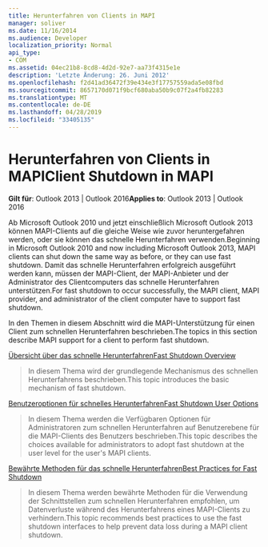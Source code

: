 ```yaml
---
title: Herunterfahren von Clients in MAPI
manager: soliver
ms.date: 11/16/2014
ms.audience: Developer
localization_priority: Normal
api_type:
- COM
ms.assetid: 04ec21b8-8cd8-4d2d-92e7-aa73f4315e1e
description: 'Letzte Änderung: 26. Juni 2012'
ms.openlocfilehash: f2d41ad36472f39e434e3f17757559ada5e08fbd
ms.sourcegitcommit: 8657170d071f9bcf680aba50b9c07f2a4fb82283
ms.translationtype: MT
ms.contentlocale: de-DE
ms.lasthandoff: 04/28/2019
ms.locfileid: "33405135"
---
```

# <a name="client-shutdown-in-mapi"></a><span data-ttu-id="d8f81-103">Herunterfahren von Clients in MAPI</span><span class="sxs-lookup"><span data-stu-id="d8f81-103">Client Shutdown in MAPI</span></span> 
  
<span data-ttu-id="d8f81-104">**Gilt für**: Outlook 2013 | Outlook 2016</span><span class="sxs-lookup"><span data-stu-id="d8f81-104">**Applies to**: Outlook 2013 | Outlook 2016</span></span> 
  
<span data-ttu-id="d8f81-105">Ab Microsoft Outlook 2010 und jetzt einschließlich Microsoft Outlook 2013 können MAPI-Clients auf die gleiche Weise wie zuvor heruntergefahren werden, oder sie können das schnelle Herunterfahren verwenden.</span><span class="sxs-lookup"><span data-stu-id="d8f81-105">Beginning in Microsoft Outlook 2010 and now including Microsoft Outlook 2013, MAPI clients can shut down the same way as before, or they can use fast shutdown.</span></span> <span data-ttu-id="d8f81-106">Damit das schnelle Herunterfahren erfolgreich ausgeführt werden kann, müssen der MAPI-Client, der MAPI-Anbieter und der Administrator des Clientcomputers das schnelle Herunterfahren unterstützen.</span><span class="sxs-lookup"><span data-stu-id="d8f81-106">For fast shutdown to occur successfully, the MAPI client, MAPI provider, and administrator of the client computer have to support fast shutdown.</span></span> 
  
<span data-ttu-id="d8f81-107">In den Themen in diesem Abschnitt wird die MAPI-Unterstützung für einen Client zum schnellen Herunterfahren beschrieben.</span><span class="sxs-lookup"><span data-stu-id="d8f81-107">The topics in this section describe MAPI support for a client to perform fast shutdown.</span></span>
  
[<span data-ttu-id="d8f81-108">Übersicht über das schnelle Herunterfahren</span><span class="sxs-lookup"><span data-stu-id="d8f81-108">Fast Shutdown Overview</span></span>](fast-shutdown-overview.md)
  
> <span data-ttu-id="d8f81-109">In diesem Thema wird der grundlegende Mechanismus des schnellen Herunterfahrens beschrieben.</span><span class="sxs-lookup"><span data-stu-id="d8f81-109">This topic introduces the basic mechanism of fast shutdown.</span></span>
    
[<span data-ttu-id="d8f81-110">Benutzeroptionen für schnelles Herunterfahren</span><span class="sxs-lookup"><span data-stu-id="d8f81-110">Fast Shutdown User Options</span></span>](fast-shutdown-user-options.md)
  
> <span data-ttu-id="d8f81-111">In diesem Thema werden die Verfügbaren Optionen für Administratoren zum schnellen Herunterfahren auf Benutzerebene für die MAPI-Clients des Benutzers beschrieben.</span><span class="sxs-lookup"><span data-stu-id="d8f81-111">This topic describes the choices available for administrators to adopt fast shutdown at the user level for the user's MAPI clients.</span></span>
    
[<span data-ttu-id="d8f81-112">Bewährte Methoden für das schnelle Herunterfahren</span><span class="sxs-lookup"><span data-stu-id="d8f81-112">Best Practices for Fast Shutdown</span></span>](best-practices-for-fast-shutdown.md)
  
> <span data-ttu-id="d8f81-113">In diesem Thema werden bewährte Methoden für die Verwendung der Schnittstellen zum schnellen Herunterfahren empfohlen, um Datenverluste während des Herunterfahrens eines MAPI-Clients zu verhindern.</span><span class="sxs-lookup"><span data-stu-id="d8f81-113">This topic recommends best practices to use the fast shutdown interfaces to help prevent data loss during a MAPI client shutdown.</span></span>
    

